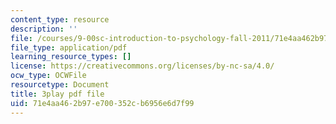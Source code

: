 ```yaml
---
content_type: resource
description: ''
file: /courses/9-00sc-introduction-to-psychology-fall-2011/71e4aa462b97e700352cb6956e6d7f99_z9XQpjNgeBI.pdf
file_type: application/pdf
learning_resource_types: []
license: https://creativecommons.org/licenses/by-nc-sa/4.0/
ocw_type: OCWFile
resourcetype: Document
title: 3play pdf file
uid: 71e4aa46-2b97-e700-352c-b6956e6d7f99
---
```

